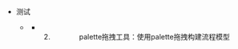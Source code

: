 
* 测试
  * <div align=center>
           
       *  2) palette拖拽工具：使用palette拖拽构建流程模型
              <div align=center>


   
